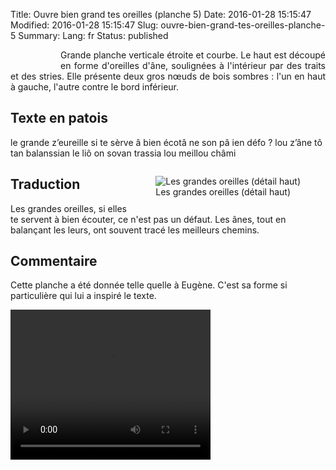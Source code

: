 Title: Ouvre bien grand tes oreilles (planche 5)
Date: 2016-01-28 15:15:47
Modified: 2016-01-28 15:15:47
Slug: ouvre-bien-grand-tes-oreilles-planche-5
Summary: 
Lang: fr
Status: published


<figure class="image-block" style="float: left;">
  <img alt="" src="{static}/images/planche_5.png">
  <figcaption style="max-width: 109px"></figcaption>
</figure>
<p style="text-align:justify;">Grande planche verticale étroite et courbe. Le haut est découpé en forme d'oreilles d'âne, soulignées à l'intérieur par des traits et des stries. Elle présente deux gros nœuds de bois sombres : l'un en haut à gauche, l'autre contre le bord inférieur.</p>

## Texte en patois
le  grande  z’eureille  si  te  sèrve  â  bien  écotâ  ne  son  pâ ien  défo ?  lou  z’âne  tô  tan  balanssian  le  liô  on  sovan  trassia  lou  meillou  châmi


<figure class="image-block" style="float: right;">
  <img alt="Les grandes oreilles (détail haut)" src="{static}/images/planche_5_detail.png">
  <figcaption style="max-width: 264px">Les grandes oreilles (détail haut)</figcaption>
</figure>


## Traduction


Les grandes oreilles, si elles te servent à bien écouter, ce n'est pas un défaut. Les ânes, tout en balançant les leurs, ont souvent tracé les meilleurs chemins.

## Commentaire
Cette planche a été donnée telle quelle à Eugène. C'est sa forme si particulière qui lui a inspiré le texte.




<video width="320" height="240" controls>
  <source src="{static}/videos/video_5.mp4" type="video/mp4">
</video>
